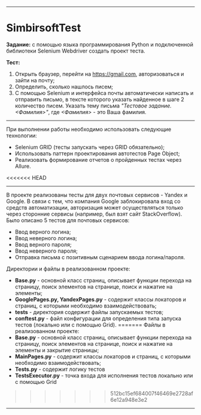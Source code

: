 ***
# SimbirsoftTest

**Задание:** с помощью языка программирования Python и подключенной библиотеки Selenium Webdriver создать проект теста.

**Тест:**
1. Открыть браузер, перейти на <https://gmail.com>, авторизоваться и зайти на почту;
2. Определить, сколько нашлось писем;
3. С помощью Selenium и интерфейса почты автоматически написать и отправить письмо, в тексте которого указать найденное в шаге 2 количество писем. 
Указать тему письма *"Тестовое задание. <Фамилия>"*, где *<Фамилия>* - это Ваша фамилия.
***

При выполнении работы необходимо использовать следующие технологии:
+ Selenium GRID (тесты запускать через GRID обязательно);
+ Использовать паттерн проектирования автотестов Page Object;
+ Реализовать формирование отчетов о пройденных тестах через Allure.

<<<<<<< HEAD
***

В проекте реализованы тесты для двух почтовых сервисов - Yandex и Google. В связи с тем, что компания Google заблокировала вход со средств автоматизации, авторизация может осуществляться только через сторонние сервисы (например, был взят сайт StackOverflow). Было описано 5 тестов для почтовых сервисов:
- Ввод верного логина;
- Ввод неверного логина;
- Ввод верного пароля;
- Ввод неверного пароля;
- Отправка письма с позитивным сценарием ввода логина/пароля.

Директории и файлы в реализованном проекте:
+ **Base.py** - основной класс страниц, описывает функции перехода на страницу, поиск элементов на странице, поиск и нажатие на элементы;
+ **GooglePages.py, YandexPages.py** - содержит классы локаторов и страниц, с которыми необходимо взаимодействовать;
+ **tests** - директория содержит файлы запускаемых тестов;
+ **conftest.py** - файл конфигурации для определения типа запуска тестов (локально или с помощью Grid).
=======
Файлы в реализованном проекте:
+ **Base.py** - основной класс страниц, описывает функции перехода на страницу, поиск элементов на странице, поиск и нажатие на элементы и закрытие страницы;
+ **MainPages.py** - содержит классы локаторов и страниц, с которыми необходимо взаимодействовать;
+ **Tests.py** - содержит логику тестов
+ **TestsExecutor.py** - точка входа для исполнения тестов локально или с помощью Grid
>>>>>>> 512bc15ef684007f46469e2728af6e12a948e3e2
***
